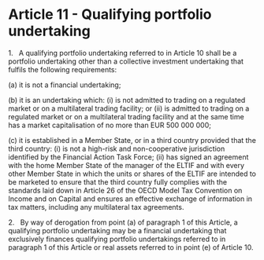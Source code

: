 # Article 11 - Qualifying portfolio undertaking


1.   A qualifying portfolio undertaking referred to in Article 10 shall be a portfolio undertaking other than a collective investment undertaking that fulfils the following requirements:

(a) it is not a financial undertaking;

(b) it is an undertaking which: (i) is not admitted to trading on a regulated market or on a multilateral trading facility; or (ii) is admitted to trading on a regulated market or on a multilateral trading facility and at the same time has a market capitalisation of no more than EUR 500 000 000;

(c) it is established in a Member State, or in a third country provided that the third country: (i) is not a high-risk and non-cooperative jurisdiction identified by the Financial Action Task Force; (ii) has signed an agreement with the home Member State of the manager of the ELTIF and with every other Member State in which the units or shares of the ELTIF are intended to be marketed to ensure that the third country fully complies with the standards laid down in Article 26 of the OECD Model Tax Convention on Income and on Capital and ensures an effective exchange of information in tax matters, including any multilateral tax agreements.

2.   By way of derogation from point (a) of paragraph 1 of this Article, a qualifying portfolio undertaking may be a financial undertaking that exclusively finances qualifying portfolio undertakings referred to in paragraph 1 of this Article or real assets referred to in point (e) of Article 10.
